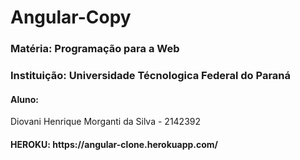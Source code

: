 <h1>Angular-Copy</h1>

<h3>Matéria: Programação para a Web</h3>
<h3>Instituição: Universidade Técnologica Federal do Paraná</h3>


<h4>Aluno: </h4>

Diovani Henrique Morganti da Silva - 2142392</span>

<h4> HEROKU: https://angular-clone.herokuapp.com/</4>

